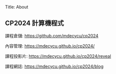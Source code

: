 Title: About

## CP2024 計算機程式

課程倉儲: <a href="https://github.com/mdecycu/cp2024">https://github.com/mdecycu/cp2024</a>

內容管理: <a href="https://mdecycu.github.io/cp2024/">https://mdecycu.github.io/cp2024/</a>

課程投影片: <a href="https://mdecycu.github.io/cp2024/reveal">https://mdecycu.github.io/cp2024/reveal</a>

課程網誌: <a href="https://mdecycu.github.io/p2024/blog">https://mdecycu.github.io/cp2024/blog</a>








